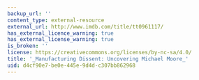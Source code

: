 ```yaml
---
backup_url: ''
content_type: external-resource
external_url: http://www.imdb.com/title/tt0961117/
has_external_licence_warning: true
has_external_license_warning: true
is_broken: ''
license: https://creativecommons.org/licenses/by-nc-sa/4.0/
title: '_Manufacturing Dissent: Uncovering Michael Moore_'
uid: d4cf90e7-be0e-445e-9d4d-c307bb862968
---
```

